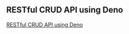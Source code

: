 ## RESTful CRUD API using Deno

[RESTful CRUD API using Deno](https://blog.shashi.dev/2021/01/restful-crud-api-with-deno-oak.html)